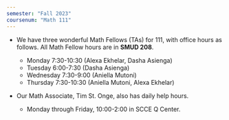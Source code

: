 ```yaml
---
semester: "Fall 2023"
coursenum: "Math 111"
---
```

*   We have three wonderful Math Fellows (TAs) for 111, with office hours as follows. All Math Fellow hours are in **SMUD 208**.
    * Monday 7:30-10:30 (Alexa Ekhelar, Dasha Asienga)
    * Tuesday 6:00-7:30 (Dasha Asienga)
    * Wednesday 7:30-9:00 (Aniella Mutoni)
    * Thursday 7:30-10:30 (Aniella Mutoni, Alexa Ekhelar)

* Our Math Associate, Tim St. Onge, also has daily help hours.
    * Monday through Friday, 10:00-2:00 in SCCE Q Center.
